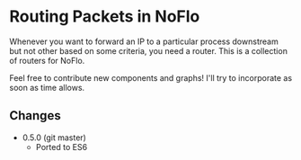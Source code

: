 Routing Packets in NoFlo
===============================

Whenever you want to forward an IP to a particular process downstream
but not other based on some criteria, you need a router. This is a
collection of routers for NoFlo.

Feel free to contribute new components and graphs! I'll try to
incorporate as soon as time allows.

## Changes

* 0.5.0 (git master)
  - Ported to ES6
